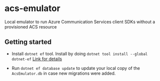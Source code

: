 # acs-emulator
Local emulator to run Azure Communication Services client SDKs without a provisioned ACS resource

## Getting started

* Install `dotnet ef` tool. Install by doing `dotnet tool install --global dotnet-ef` [Link for details](https://docs.microsoft.com/en-us/ef/core/cli/dotnet)

* Run `dotnet ef database update` to update your local copy of the `AcsEmulator.db` in case new migrations were added.